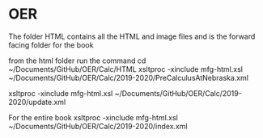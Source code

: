 # OER

The folder HTML contains all the HTML and image files and is the forward facing folder for the book



from the html folder run the command
cd ~/Documents/GitHub/OER/Calc/HTML
xsltproc -xinclude mfg-html.xsl ~/Documents/GitHub/OER/Calc/2019-2020/PreCalculusAtNebraska.xml 


xsltproc -xinclude mfg-html.xsl ~/Documents/GitHub/OER/Calc/2019-2020/update.xml 


For the entire book 
xsltproc -xinclude mfg-html.xsl ~/Documents/GitHub/OER/Calc/2019-2020/index.xml 
